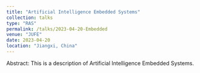 ```yaml
---
title: "Artificial Intelligence Embedded Systems"
collection: talks
type: "RAS"
permalink: /talks/2023-04-20-Embedded
venue: "JUFE"
date: 2023-04-20
location: "Jiangxi, China"
---
```

Abstract: This is a description of Artificial Intelligence Embedded Systems.  




